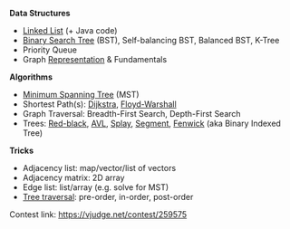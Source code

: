 **Data Structures**
- [Linked List](https://www.cs.cmu.edu/~adamchik/15-121/lectures/Linked%20Lists/linked%20lists.html) (+ Java code)
- [Binary Search Tree](http://www.cs.cmu.edu/~clo/www/CMU/DataStructures/Lessons/lesson4_1.htm) (BST), Self-balancing BST, Balanced BST, K-Tree
- Priority Queue
- Graph [Representation](https://www.khanacademy.org/computing/computer-science/algorithms/graph-representation/a/representing-graphs) & Fundamentals

**Algorithms**
- [Minimum Spanning Tree](https://www.hackerearth.com/practice/algorithms/graphs/minimum-spanning-tree/tutorial) (MST)
- Shortest Path(s): [Dijkstra](https://en.wikipedia.org/wiki/Dijkstra%27s_algorithm), [Floyd-Warshall](https://en.wikipedia.org/wiki/Floyd%E2%80%93Warshall_algorithm)
- Graph Traversal: Breadth-First Search, Depth-First Search
- Trees: [Red-black](https://www.cs.auckland.ac.nz/software/AlgAnim/red_black.html), [AVL](https://www.cs.auckland.ac.nz/software/AlgAnim/AVL.html), [Splay](http://www.mathcs.emory.edu/~cheung/Courses/323/Syllabus/Trees/Splay.html), [Segment](https://www.topcoder.com/community/competitive-programming/tutorials/range-minimum-query-and-lowest-common-ancestor/#Segment_Trees), [Fenwick](https://www.topcoder.com/community/competitive-programming/tutorials/binary-indexed-trees) (aka Binary Indexed Tree)

**Tricks**
- Adjacency list: map/vector/list of vectors
- Adjacency matrix: 2D array
- Edge list: list/array (e.g. solve for MST)
- [Tree traversal](https://www.cs.cmu.edu/~adamchik/15-121/lectures/Trees/trees.html): pre-order, in-order, post-order

Contest link: https://vjudge.net/contest/259575
